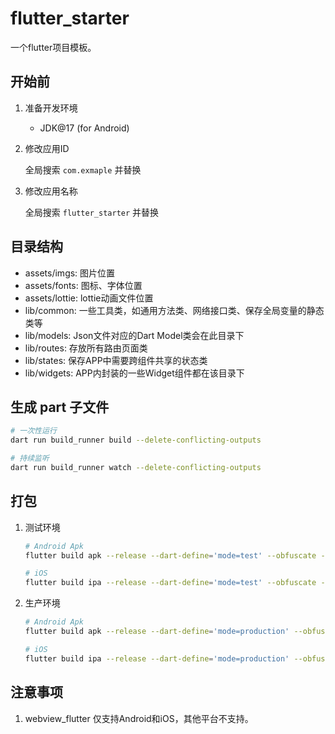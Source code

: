 # flutter_starter

一个flutter项目模板。

## 开始前

1. 准备开发环境

   - JDK@17 (for Android)

1. 修改应用ID

   全局搜索 `com.exmaple` 并替换

1. 修改应用名称

   全局搜索 `flutter_starter` 并替换

## 目录结构

- assets/imgs: 图片位置
- assets/fonts: 图标、字体位置
- assets/lottie: lottie动画文件位置
- lib/common: 一些工具类，如通用方法类、网络接口类、保存全局变量的静态类等
- lib/models: Json文件对应的Dart Model类会在此目录下
- lib/routes: 存放所有路由页面类
- lib/states: 保存APP中需要跨组件共享的状态类
- lib/widgets: APP内封装的一些Widget组件都在该目录下

## 生成 part 子文件

```bash
# 一次性运行
dart run build_runner build --delete-conflicting-outputs

# 持续监听
dart run build_runner watch --delete-conflicting-outputs
```

## 打包

1. 测试环境

   ```bash
   # Android Apk
   flutter build apk --release --dart-define='mode=test' --obfuscate --split-debug-info=build/test_obfuscate_symbols_android

   # iOS
   flutter build ipa --release --dart-define='mode=test' --obfuscate --split-debug-info=build/test_obfuscate_symbols_ios
   ```

1. 生产环境

   ```bash
   # Android Apk
   flutter build apk --release --dart-define='mode=production' --obfuscate --split-debug-info=build/test_obfuscate_symbols_android

   # iOS
   flutter build ipa --release --dart-define='mode=production' --obfuscate --split-debug-info=build/test_obfuscate_symbols_ios

   ```

## 注意事项

1. webview_flutter 仅支持Android和iOS，其他平台不支持。
